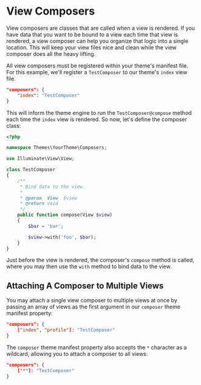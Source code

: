 # View Composers

View composers are classes that are called when a view is rendered. If you have data that you want to be bound to a view each time that view is rendered, a view composer can help you organize that logic into a single location. This will keep your view files nice and clean while the view composer does all the heavy lifting.

All view composers must be registered within your theme's manifest file. For this example, we'll register a `TestComposer` to our theme's `index` view file.

```json
"composers": {
    "index": "TestComposer"
}
```

This will inform the theme engine to run the `TestComposer@compose` method each time the `index` view is rendered. So now, let's define the composer class:

```php
<?php

namespace Themes\YourTheme\Composers;

use Illuminate\View\View;

class TestComposer
{
    /**
     * Bind data to the view.
     *
     * @param  View  $view
     * @return void
     */
    public function compose(View $view)
    {
        $bar = 'bar';

        $view->with('foo', $bar);
    }
}
```

Just before the view is rendered, the composer's `compose` method is called, where you may then use the `with` method to bind data to the view.

## Attaching A Composer to Multiple Views
You may attach a single view composer to multiple views at once by passing an array of views as the first argument in our `composer` theme manifest property:

```json
"composers": {
    ["index", "profile"]: "TestComposer"
}
```

The `composer` theme manifest property also accepts the `*` character as a wildcard, allowing you to attach a composer to all views:

```json
"composers": {
    ["*"]: "TestComposer"
}
```

